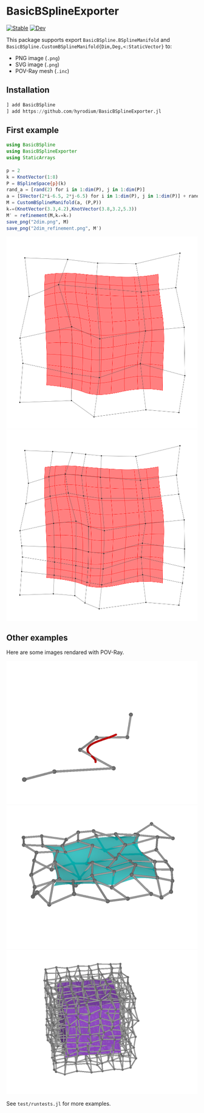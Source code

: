 # BasicBSplineExporter

[![Stable](https://img.shields.io/badge/docs-stable-blue.svg)](https://hyrodium.github.io/BasicBSpline.jl/stable/basicbsplineexporter/)
[![Dev](https://img.shields.io/badge/docs-dev-blue.svg)](https://hyrodium.github.io/BasicBSpline.jl/dev/basicbsplineexporter/)

This package supports export `BasicBSpline.BSplineManifold` and `BasicBSpline.CustomBSplineManifold{Dim,Deg,<:StaticVector}` to:
* PNG image (`.png`)
* SVG image (`.png`)
* POV-Ray mesh (`.inc`)

## Installation
```julia
] add BasicBSpline
] add https://github.com/hyrodium/BasicBSplineExporter.jl
```

## First example
```julia
using BasicBSpline
using BasicBSplineExporter
using StaticArrays

p = 2
k = KnotVector(1:8)
P = BSplineSpace{p}(k)
rand_a = [rand(2) for i in 1:dim(P), j in 1:dim(P)]
a = [SVector(2*i-6.5, 2*j-6.5) for i in 1:dim(P), j in 1:dim(P)] + rand_a
M = CustomBSplineManifold(a, (P,P))
k₊=(KnotVector(3.3,4.2),KnotVector(3.8,3.2,5.3))
M′ = refinement(M,k₊=k₊)
save_png("2dim.png", M)
save_png("2dim_refinement.png", M′)
```

![](img/2dim.png)
![](img/2dim_refinement.png)

## Other examples
Here are some images rendared with POV-Ray.

![](img/pov_1d3d.png)
![](img/pov_2d3d.png)
![](img/pov_3d3d.png)

See `test/runtests.jl` for more examples.
